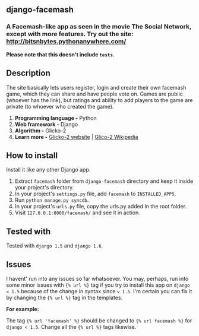 ## django-facemash

### A Facemash-like app as seen in the movie The Social Network, except with more features. Try out the site: http://bitsnbytes.pythonanywhere.com/


**Please note that this doesn't include `tests`.**

## Description

The site basically lets users register, login and create their own facemash game, which they can share and have people vote on. Games are public (whoever has the link), but ratings and ability to add players to the game are private (to whoever who created the game).

1. **Programming language -** Python
2. **Web framework -** Django
3. **Algorithm -** Glicko-2
4. **Learn more -** [Glicko-2 website](http://glicko.net/glicko.html) | [Glico-2 Wikipedia](http://en.wikipedia.org/wiki/Glicko_rating_system)

## How to install

Install it like any other Django app.

1. Extract `facemash` folder from `django-facemash` directory and keep it inside your project's directory.
2. In your project's `settings.py` file, add `facemash` to `INSTALLED_APPS`.
3. Run `python manage.py syncdb`.
4. In your project's `urls.py` file, copy the urls.py added in the root folder.
5. Visit `127.0.0.1:8000/facemash/` and see it in action.

## Tested with

Tested with `django 1.5` and `django 1.6`.

## Issues

I havent' run into any issues so far whatsoever. You may, perhaps, run into some minor issues with `{% url %}` tag if you try to install this app on `django < 1.5` because of the change in syntax since `v 1.5`. I'm certain you can fix it by changing the `{% url %}` tag in the templates.

**For example:**

The tag `{% url 'facemash' %}` should be changed to `{% url facemash %}` for `django < 1.5`. Change all the `{% url %}` tags likewise. 


